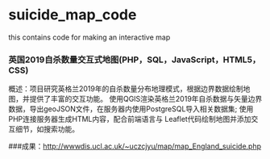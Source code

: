 # suicide_map_code
this contains code for making an interactive map

### 英国2019自杀数量交互式地图(PHP，SQL，JavaScript，HTML5，CSS) 
概述：项目研究英格兰2019年的自杀数量分布地理模式，根据边界数据绘制地图，并提供了丰富的交互功能。 
使用QGIS渲染英格兰2019年自杀数据与矢量边界数据，导出geoJSON文件，在服务器内使用PostgreSQL导入相关数据集;
使用PHP连接服务器生成HTML内容，配合前端语言与 Leaflet代码绘制地图并添加交互细节，如搜索功能。

###成果：http://wwwdis.ucl.ac.uk/~uczcjyu/map/map_England_suicide.php
